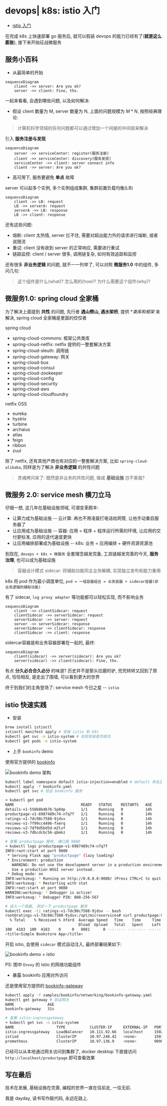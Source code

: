 # devops| k8s: istio 入门
- [istio 入门](https://istio.io/latest/zh/docs/setup/getting-started/ "istio 入门")

在完成 k8s 上快速部署 go 服务后, 就可以假装 devops 的能力已经有了(**就是这么膨胀**), 接下来开始征战微服务

## 服务小百科

- 从最简单的开始

```mermaid
sequenceDiagram
    client ->> server: Are you ok?
    server ->> client: Fine, thx.
```

一起来看看, 会遇到哪些问题, 以及如何解决:

- 假设 client 数量为 M, server 数量为 N, 上面的问题规模为 $M*N$, 按照经典理论:

> 计算机科学领域的任何问题都可以通过增加一个间接的中间层来解决

引入 **服务注册与发现**

```mermaid
sequenceDiagram
    server ->> serviceCenter: register(服务注册)
    client ->> serviceCenter: discovery(服务发现)
    serviceCenter ->> client: server connect info
    client ->> server: Are you ok?
```

- 高可用下, 服务要避免 **单点** 故障

server 可以起多个实例, 多个实例组成集群, 集群前置负载均衡(LB)

```mermaid
sequenceDiagram
    client ->> LB: request
    LB ->> serverA: request
    serverA ->> LB: response
    LB ->> client: response
```

还有这些问题:

- 熔断: client 太热情, server 扛不住, 需要对超出能力外的请求进行熔断, 或者说限流
- 重试: client 没有收到 server 的正常响应, 需要进行重试
- 链路监控: client / server 很多, 调用链复杂, 如何有效追踪和监控

还有很多 **非业务逻辑** 的问题, 就不一一列举了, 可以对照 **微服务1.0** 中的组件, 多问几句:

> 这个组件是什么(what)? 怎么用的(how)? 为什么需要这个组件(why)?

## 微服务1.0: spring cloud 全家桶

为了解决上面提到 **共性** 的问题, 先行者 **遇山劈山, 遇水架桥**, 提供 **类库和框架* 来解决, spring cloud 全家桶是里面的佼佼者

spring cloud
- spring-cloud-commons: 框架公共类库
- spring-cloud-netfix: netfix 提供的一整套解决方案
- spring-cloud-sleuth: 调用链
- spring-cloud-gateway: 网关
- spring-cloud-bus
- spring-cloud-consul
- spring-cloud-zookeeper
- spring-cloud-config
- spring-cloud-security
- spring-cloud-aws
- spring-cloud-cloudfoundry

netfix OSS
- eureka
- hystrix
- turbine
- archaius
- atlas
- feign
- ribbon
- zuul

除了 netfix, 还有其他产商也有对应的一整套解决方案, 比如 `spring-cloud-alibaba`, 同样是为了解决 **非业务逻辑** 的共性问题

> 灵魂拷问来了: 既然是非业务的共性问题, 做成 **基础设施** 岂不美哉?

## 微服务 2.0: service mesh 横刀立马

仔细一想, 这几年在基础设施领域, 可谓变革颇丰:

- 让算力成为基础设施 -- 云计算: 再也不用凌晨打电话给网管, 让他手动重启服务器了
- 让应用成为基础设施 -- 容器: 应用 = 程序 + 程序运行所需的环境, 让应用的交付更标准, 应用的迭代速度更快
- 让应用编排部署成为基础设施 -- k8s: 业务 = 应用编排 + 硬件资源资源池

到现在, `devops + k8s + 微服务` 全套理念越发完备, 工具链越发完善的今天, **服务治理**, 也可以成为基础设施

> 容器设计模式 sidecar: 将辅助功能同主业务解耦, 实现独立发布和能力重用

k8s 将 pod 作为最小调度单位, `pod = 一组容器组合 = 业务容器 + sidecar容器(非业务逻辑的辅助功能)`

有了 sidecar, `log proxy adapter` 等功能都可以轻松实现, 而不影响业务

```mermaid
sequenceDiagram
    client ->> clientSidecar: request
    clientSidecar ->> serverSidecar: request
    serverSidecar ->> server: request
    server ->> serverSidecar: response
    serverSidecar ->> clientSidecar: response
    clientSidecar ->> client: response
```

sidercar容器是和业务容器部署在一起的, 最终:

```mermaid
sequenceDiagram
    client(sidecar) ->> server(sidecar): Are you ok?
    server(sidecar) ->> client(sidecar): Fine, thx.
```

有点 **分久必合合久必分** 的味道? 历史并不是那头拉磨的驴, 兜兜转转又回到了原点, 恰恰相反, 是走出了围墙, 可以看到更大的世界

终于到我们的主角登场了: service mesh 今日之星 -- `istio`

## istio 快速实践

- 安装

```sh
brew install istioctl
istioctl manifest apply # 安装 istio 到 k8s
kubectl get svc -n istio-system # 校验安装是否成功
kubectl get pods -n istio-system
```

- 上手 `bookinfo` demo

使用官方提供的 [bookinfo](https://raw.githubusercontent.com/istio/istio/release-1.7/samples/bookinfo/platform/kube/bookinfo.yaml "bookinfo demo")

![bookinfo demo 架构](https://istio.io/latest/zh/docs/examples/bookinfo/noistio.svg)

```sh
kubectl label namespace default istio-injection=enabled # default 命名空间下开启 istio
kubectl apply -f bookinfo.yaml
kubectl get svc # 验证 bookinfo 服务

➜ kubectl get pod
NAME                              READY   STATUS    RESTARTS   AGE
details-v1-558b8b4b76-5p84p       1/1     Running   0          14h
productpage-v1-6987489c74-n7q7f   1/1     Running   0          14h
ratings-v1-7dc98c7588-9jdsv       1/1     Running   0          14h
reviews-v1-7f99cc4496-fxmrq       1/1     Running   0          14h
reviews-v2-7d79d5bd5d-m2lvf       1/1     Running   0          14h
reviews-v3-7dbcdcbc56-qbmkz       1/1     Running   0          14h

# 查看 productpage 服务, 端口是 9080
➜ kubectl logs productpage-v1-6987489c74-n7q7f
INFO:root:start at port 9080
 * Serving Flask app "productpage" (lazy loading)
 * Environment: production
   WARNING: Do not use the development server in a production environment.
   Use a production WSGI server instead.
 * Debug mode: on
INFO:werkzeug: * Running on http://0.0.0.0:9080/ (Press CTRL+C to quit)
INFO:werkzeug: * Restarting with stat
INFO:root:start at port 9080
WARNING:werkzeug: * Debugger is active!
INFO:werkzeug: * Debugger PIN: 808-256-567

# 进入一个容器, 测试一下 productpage 服务
kubectl exec -ti ratings-v1-7dc98c7588-9jdsv -- bash
root@ratings-v1-7dc98c7588-9jdsv:/opt/microservices# curl productpage:9080/productpage |grep -o '<title>.*</title>'
  % Total    % Received % Xferd  Average Speed   Time    Time     Time  Current
                                 Dload  Upload   Total   Spent    Left  Speed
100  4183  100  4183    0     0   8081      0 --:--:-- --:--:-- --:--:--  8090
<title>Simple Bookstore App</title>
```

开启 istio, 会使用 `sidecar` 模式自动注入, 最终部署结果如下:

![bookinfo demo + istio](https://istio.io/latest/zh/docs/examples/bookinfo/withistio.svg)

PS: 图中 `Envoy` 的 istio 的网络功能组件

- 暴露 bookinfo 应用对外访问

还是使用官方提供的 [bookinfo-gateway](https://raw.githubusercontent.com/istio/istio/release-1.7/samples/bookinfo/networking/bookinfo-gateway.yaml)

```sh
kubectl apply -f samples/bookinfo/networking/bookinfo-gateway.yaml
kubectl get gateway # 验证网关
NAME               AGE
bookinfo-gateway   31s

# 查看 istio-ingressgateway
➜ kubectl get svc -n istio-system
NAME                   TYPE           CLUSTER-IP     EXTERNAL-IP   PORT(S)                                                      AGE
istio-ingressgateway   LoadBalancer   10.111.92.66   localhost     15021:30534/TCP,80:31508/TCP,443:31743/TCP,15443:30249/TCP   21h
istiod                 ClusterIP      10.97.248.42   <none>        15010/TCP,15012/TCP,443/TCP,15014/TCP,53/UDP,853/TCP         21h
prometheus             ClusterIP      10.97.136.9    <none>        9090/TCP                                                     21h
```

已经可以从本地通过网关访问到集群了, docker desktop 下直接访问 `http://localhost/productpage` 即可查看效果

## 写在最后

技术在发展, 基础设施在完善, 编程的世界一直在往前走, 一往无前.

我是 dayday, 读书写作敲代码, 永远在路上.